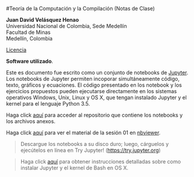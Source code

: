 #Teoría de la Computación y la Compilación
(Notas de Clase)

**Juan David Velásquez Henao**    
Universidad Nacional de Colombia, Sede Medellín  
Facultad de Minas  
Medellín, Colombia  

[Licencia](https://github.com/jdvelasq/teoria-de-la-compilacion/blob/master/LICENCIA.txt)

**Software utilizado**.


Este es documento fue escrito como un conjunto de notebooks de [Jupyter](http://jupyter.org). Los notebooks de Jupyter permiten incoporar simultáneamente código, texto, gráficos y ecuaciones. El código presentado en los notebook y los ejercicios propuestos pueden ejecutarse directamente en los sistemas operativos Windows, Unix, Linux y OS X, que tengan instalado Jupyter y el kernel para el lenguaje Python 3.5.




Haga click [aquí](https://github.com/jdvelasq/teoria-de-la-compilacion) para acceder al repositorio que contiene los notebooks y los archivos anexos.

Haga click [aquí](http://nbviewer.jupyter.org/github/jdvelasq/teoria-de-la-compilacion/blob/master/tcc-03-exprreg-y-automatas.ipynb) para ver el material de la sesión 01 en [nbviewer](http://nbviewer.jupyter.org).

> Descargue los notebooks a su disco duro; luego, cárguelos y ejecútelos en línea en Try Jupyter! (https://try.jupyter.org)

> Haga click [aquí](https://github.com/jdvelasq/guias-de-instalacion) para obtener instrucciones detalladas sobre como instalar Jupyter y el kernel de Bash en OS X.

